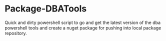# Package-DBATools

Quick and dirty powershell script to go and get the latest version of the dba powershell tools and create a nuget package for pushing into local package repository.
